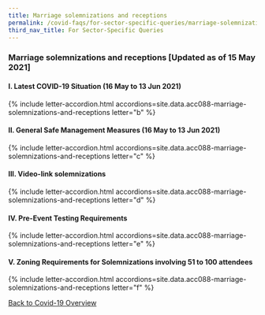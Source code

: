 ```yaml
---
title: Marriage solemnizations and receptions
permalink: /covid-faqs/for-sector-specific-queries/marriage-solemnizations-and-receptions
third_nav_title: For Sector-Specific Queries
---
```


### Marriage solemnizations and receptions [Updated as of 15 May 2021]

#### I. Latest COVID-19 Situation (16 May to 13 Jun 2021)

{% include letter-accordion.html accordions=site.data.acc088-marriage-solemnizations-and-receptions letter="b" %}

#### II. General Safe Management Measures (16 May to 13 Jun 2021)

{% include letter-accordion.html accordions=site.data.acc088-marriage-solemnizations-and-receptions letter="c" %}

#### III. Video-link solemnizations

{% include letter-accordion.html accordions=site.data.acc088-marriage-solemnizations-and-receptions letter="d" %}

#### IV. Pre-Event Testing Requirements

{% include letter-accordion.html accordions=site.data.acc088-marriage-solemnizations-and-receptions letter="e" %}

#### V. Zoning Requirements for Solemnizations involving 51 to 100 attendees

{% include letter-accordion.html accordions=site.data.acc088-marriage-solemnizations-and-receptions letter="f" %}

[Back to Covid-19 Overview](/covid/)

<script src="/jquery/fuse-code.js"></script>
<script src="/jquery/scroll-to-accordion.js"></script>
